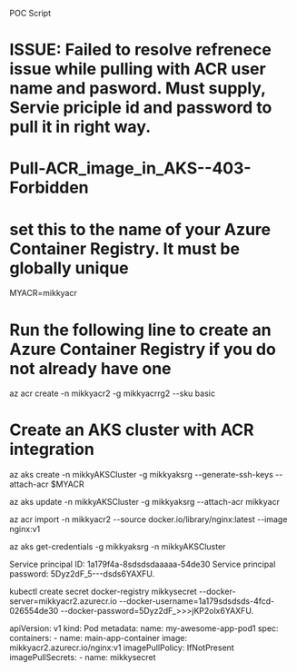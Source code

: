
POC Script 

ISSUE: Failed to resolve refrenece issue while pulling with ACR user name and pasword. Must supply, Servie priciple id and password to pull it in right way. 
============================================================================================================================================================

# Pull-ACR_image_in_AKS--403-Forbidden

# set this to the name of your Azure Container Registry.  It must be globally unique
MYACR=mikkyacr

# Run the following line to create an Azure Container Registry if you do not already have one
az acr create -n mikkyacr2 -g mikkyacrrg2 --sku basic

# Create an AKS cluster with ACR integration
az aks create -n mikkyAKSCluster -g mikkyaksrg --generate-ssh-keys --attach-acr $MYACR

az aks update -n mikkyAKSCluster -g mikkyaksrg --attach-acr mikkyacr

az acr import  -n mikkyacr2 --source docker.io/library/nginx:latest --image nginx:v1

az aks get-credentials -g mikkyaksrg -n mikkyAKSCluster

Service principal ID: 1a179f4a-8sdsdsdaaaaa-54de30
Service principal password: 5Dyz2dF_5---dsds6YAXFU.

kubectl create secret docker-registry mikkysecret --docker-server=mikkyacr2.azurecr.io --docker-username=1a179sdsdsds-4fcd-026554de30 --docker-password=5Dyz2dF_>>>jKP2olx6YAXFU.

apiVersion: v1
kind: Pod
metadata:
  name: my-awesome-app-pod1
spec:
  containers:
    - name: main-app-container
      image: mikkyacr2.azurecr.io/nginx:v1
      imagePullPolicy: IfNotPresent
  imagePullSecrets:
    - name: mikkysecret
    
    
